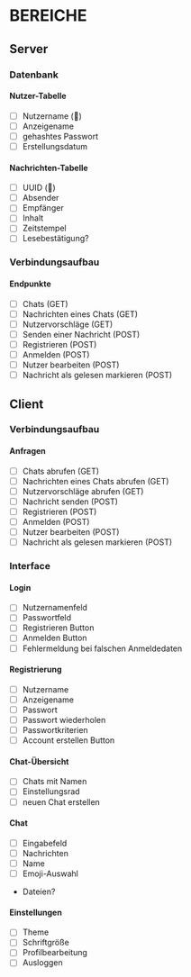 # BEREICHE

## Server
### Datenbank
#### Nutzer-Tabelle
- [ ] Nutzername (🔑)
- [ ] Anzeigename
- [ ] gehashtes Passwort
- [ ] Erstellungsdatum
#### Nachrichten-Tabelle
- [ ] UUID (🔑)
- [ ] Absender
- [ ] Empfänger
- [ ] Inhalt
- [ ] Zeitstempel
- [ ] Lesebestätigung?
### Verbindungsaufbau
#### Endpunkte
- [ ] Chats (GET)
- [ ] Nachrichten eines Chats (GET)
- [ ] Nutzervorschläge (GET)
- [ ] Senden einer Nachricht (POST)
- [ ] Registrieren (POST)
- [ ] Anmelden (POST)
- [ ] Nutzer bearbeiten (POST)
- [ ] Nachricht als gelesen markieren (POST)

## Client
### Verbindungsaufbau
#### Anfragen
- [ ] Chats abrufen (GET)
- [ ] Nachrichten eines Chats abrufen (GET)
- [ ] Nutzervorschläge abrufen (GET)
- [ ] Nachricht senden (POST)
- [ ] Registrieren (POST)
- [ ] Anmelden (POST)
- [ ] Nutzer bearbeiten (POST)
- [ ] Nachricht als gelesen markieren (POST)
### Interface
#### Login
- [ ] Nutzernamenfeld
- [ ] Passwortfeld
- [ ] Registrieren Button
- [ ] Anmelden Button
- [ ] Fehlermeldung bei falschen Anmeldedaten
#### Registrierung
- [ ] Nutzername
- [ ] Anzeigename
- [ ] Passwort
- [ ] Passwort wiederholen
- [ ] Passwortkriterien
- [ ] Account erstellen Button
#### Chat-Übersicht
- [ ] Chats mit Namen
- [ ] Einstellungsrad
- [ ] neuen Chat erstellen
#### Chat
- [ ] Eingabefeld
- [ ] Nachrichten
- [ ] Name
- [ ] Emoji-Auswahl
- Dateien?
#### Einstellungen
- [ ] Theme
- [ ] Schriftgröße
- [ ] Profilbearbeitung
- [ ] Ausloggen